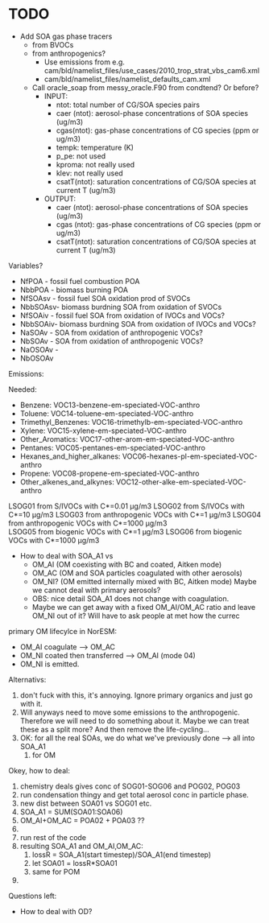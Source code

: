 # TODO

- Add SOA gas phase tracers
  - from BVOCs
  - from anthropogenics?
    - Use emissions from e.g. cam/bld/namelist_files/use_cases/2010_trop_strat_vbs_cam6.xml
    - cam/bld/namelist_files/namelist_defaults_cam.xml
  - Call oracle_soap from messy_oracle.F90 from condtend? Or before? 
    - INPUT:
      - ntot: total number of CG/SOA species pairs
      - caer (ntot): aerosol-phase concentrations of SOA species (ug/m3)
      - cgas(ntot): gas-phase concentrations of CG species (ppm or ug/m3)
      - tempk: temperature (K)
      - p_pe: not used
      - kproma: not really used
      - klev: not really used
      - csatT(ntot): saturation concentrations of CG/SOA species at current T  (ug/m3)
    - OUTPUT: 
      - caer (ntot): aerosol-phase concentrations of SOA species (ug/m3)
      - cgas (ntot): gas-phase concentrations of CG species (ppm or ug/m3)
      - csatT(ntot): saturation concentrations of CG/SOA species at current T  (ug/m3)


Variables? 
- NfPOA   - fossil fuel combustion POA 
- NbbPOA  - biomass burning POA
- NfSOAsv - fossil fuel SOA oxidation prod of SVOCs
- NbbSOAsv- biomass burdning SOA from oxidation of SVOCs
- NfSOAiv - fossil fuel SOA from oxidation of IVOCs and VOCs? 
- NbbSOAiv- biomass burdning SOA from oxidation of IVOCs and VOCs?
- NaSOAv  -  SOA from oxidation of anthropogenic VOCs?
- NbSOAv  -  SOA from oxidation of anthropogenic VOCs?
- NaOSOAv - 
- NbOSOAv





Emissions: 

Needed:  
- Benzene: VOC13-benzene-em-speciated-VOC-anthro
- Toluene: VOC14-toluene-em-speciated-VOC-anthro 
- Trimethyl_Benzenes: VOC16-trimethylb-em-speciated-VOC-anthro 
- Xylene: VOC15-xylene-em-speciated-VOC-anthro
- Other_Aromatics: VOC17-other-arom-em-speciated-VOC-anthro 
- Pentanes: VOC05-pentanes-em-speciated-VOC-anthro 
- Hexanes_and_higher_alkanes: VOC06-hexanes-pl-em-speciated-VOC-anthro 
- Propene: VOC08-propene-em-speciated-VOC-anthro  
- Other_alkenes_and_alkynes: VOC12-other-alke-em-speciated-VOC-anthro





LSOG01 from S/IVOCs with C*=0.01 μg/m3
LSOG02 from S/IVOCs with C*=10 μg/m3
LSOG03 from anthropogenic VOCs with C*=1 μg/m3
LSOG04 from anthropogenic VOCs with C*=1000 μg/m3  
LSOG05 from biogenic VOCs with C*=1 μg/m3
LSOG06 from biogenic VOCs with C*=1000 μg/m3




- How to deal with SOA_A1 vs 
  - OM_AI (OM coexisting with BC and coated, Aitken mode)
  - OM_AC (OM and SOA particles coagulated with other aerosols)
  - OM_NI? (OM emitted internally mixed with BC, Aitken mode)
Maybe we cannot deal with primary aerosols? 
  - OBS: nice detail SOA_A1 does not change with coagulation. 
  - Maybe we can get away with a fixed OM_AI/OM_AC ratio and leave OM_NI out of it? Will have to ask people at met how the currec


primary OM lifecylce in NorESM:
- OM_AI coagulate --> OM_AC
- OM_NI coated then transferred --> OM_AI (mode 04)
- OM_NI is emitted. 

Alternativs: 
1) don't fuck with this, it's annoying. Ignore primary organics and just go with it. 
2) Will anyways need to move some emissions to the anthropogenic. Therefore we will need to do something about it. Maybe we can treat these as a split more? And then remove the life-cycling...
3) OK: for all the real SOAs, we do what we've previously done --> all into SOA_A1
   1) for OM





Okey, how to deal: 

1) chemistry deals gives conc of SOG01-SOG06 and POG02, POG03
2) run condensation thingy and get total aerosol conc in particle phase. 
3) new dist between SOA01 vs SOG01 etc. 
4) SOA_A1 = SUM(SOA01:SOA06)
5) OM_AI+OM_AC = POA02 + POA03 ?? 
6) 
7) run rest of the code
8) resulting SOA_A1 and OM_AI,OM_AC:
   1) lossR = SOA_A1(start timestep)/SOA_A1(end timestep)
   2) let SOA01 = lossR*SOA01
   3) same for POM
9) 



Questions left: 
- How to deal with OD? 